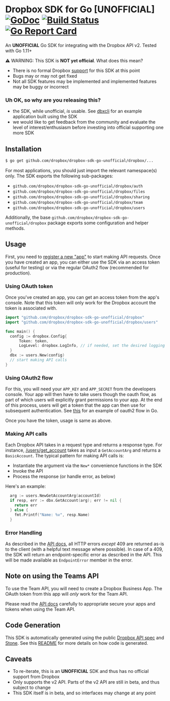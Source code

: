 # Dropbox SDK for Go [UNOFFICIAL] [![GoDoc](https://godoc.org/github.com/dropbox/dropbox-sdk-go-unofficial/dropbox?status.svg)](https://godoc.org/github.com/dropbox/dropbox-sdk-go-unofficial/dropbox) [![Build Status](https://travis-ci.org/dropbox/dropbox-sdk-go-unofficial.svg?branch=master)](https://travis-ci.org/dropbox/dropbox-sdk-go-unofficial) [![Go Report Card](https://goreportcard.com/badge/github.com/dropbox/dropbox-sdk-go-unofficial)](https://goreportcard.com/report/github.com/dropbox/dropbox-sdk-go-unofficial)

An **UNOFFICIAL** Go SDK for integrating with the Dropbox API v2. Tested with Go 1.11+

:warning: WARNING: This SDK is **NOT yet official**. What does this mean?

  * There is no formal Dropbox [support](https://www.dropbox.com/developers/support) for this SDK at this point
  * Bugs may or may not get fixed
  * Not all SDK features may be implemented and implemented features may be buggy or incorrect


### Uh OK, so why are you releasing this?

  * the SDK, while unofficial, _is_ usable. See [dbxcli](https://github.com/dropbox/dbxcli) for an example application built using the SDK
  * we would like to get feedback from the community and evaluate the level of interest/enthusiasm before investing into official supporting one more SDK

## Installation

```sh
$ go get github.com/dropbox/dropbox-sdk-go-unofficial/dropbox/...
```

For most applications, you should just import the relevant namespace(s) only. The SDK exports the following sub-packages:

* `github.com/dropbox/dropbox-sdk-go-unofficial/dropbox/auth`
* `github.com/dropbox/dropbox-sdk-go-unofficial/dropbox/files`
* `github.com/dropbox/dropbox-sdk-go-unofficial/dropbox/sharing`
* `github.com/dropbox/dropbox-sdk-go-unofficial/dropbox/team`
* `github.com/dropbox/dropbox-sdk-go-unofficial/dropbox/users`

Additionally, the base `github.com/dropbox/dropbox-sdk-go-unofficial/dropbox` package exports some configuration and helper methods.

## Usage

First, you need to [register a new "app"](https://dropbox.com/developers/apps) to start making API requests. Once you have created an app, you can either use the SDK via an access token (useful for testing) or via the regular OAuth2 flow (recommended for production).

### Using OAuth token

Once you've created an app, you can get an access token from the app's console. Note that this token will only work for the Dropbox account the token is associated with.

```go
import "github.com/dropbox/dropbox-sdk-go-unofficial/dropbox"
import "github.com/dropbox/dropbox-sdk-go-unofficial/dropbox/users"

func main() {
  config := dropbox.Config{
      Token: token,
      LogLevel: dropbox.LogInfo, // if needed, set the desired logging level. Default is off
  }
  dbx := users.New(config)
  // start making API calls
}
```

### Using OAuth2 flow

For this, you will need your `APP_KEY` and `APP_SECRET` from the developers console. Your app will then have to take users though the oauth flow, as part of which users will explicitly grant permissions to your app. At the end of this process, users will get a token that the app can then use for subsequent authentication. See [this](https://godoc.org/golang.org/x/oauth2#example-Config) for an example of oauth2 flow in Go.

Once you have the token, usage is same as above.

### Making API calls

Each Dropbox API takes in a request type and returns a response type. For instance, [/users/get_account](https://www.dropbox.com/developers/documentation/http/documentation#users-get_account) takes as input a `GetAccountArg` and returns a `BasicAccount`. The typical pattern for making API calls is:

  * Instantiate the argument via the `New*` convenience functions in the SDK
  * Invoke the API
  * Process the response (or handle error, as below)

Here's an example:

```go
  arg := users.NewGetAccountArg(accountId)
  if resp, err := dbx.GetAccount(arg); err != nil {
    return err
  } else {
    fmt.Printf("Name: %v", resp.Name)
  }
```

### Error Handling

As described in the [API docs](https://www.dropbox.com/developers/documentation/http/documentation#error-handling), all HTTP errors _except_ 409 are returned as-is to the client (with a helpful text message where possible). In case of a 409, the SDK will return an endpoint-specific error as described in the API. This will be made available as `EndpointError` member in the error.

## Note on using the Teams API

To use the Team API, you will need to create a Dropbox Business App. The OAuth token from this app will _only_ work for the Team API.

Please read the [API docs](https://www.dropbox.com/developers/documentation/http/teams) carefully to appropriate secure your apps and tokens when using the Team API.

## Code Generation

This SDK is automatically generated using the public [Dropbox API spec](https://github.com/dropbox/dropbox-api-spec) and [Stone](https://github.com/dropbox/stone). See this [README](https://github.com/dropbox/dropbox-sdk-go-unofficial/blob/master/generator/README.md)
for more details on how code is generated. 

## Caveats

  * To re-iterate, this is an **UNOFFICIAL** SDK and thus has no official support from Dropbox
  * Only supports the v2 API. Parts of the v2 API are still in beta, and thus subject to change
  * This SDK itself is in beta, and so interfaces may change at any point
